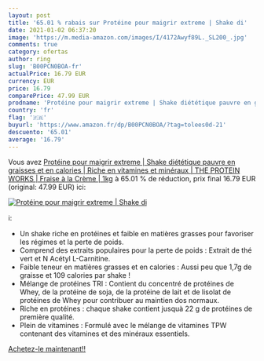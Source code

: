 ```yaml
---
layout: post
title: '65.01 % rabais sur Protéine pour maigrir extreme | Shake di'
date: 2021-01-02 06:37:20
image: 'https://m.media-amazon.com/images/I/4172Awyf89L._SL200_.jpg'
comments: true
category: ofertas
author: ring
slug: 'B00PCN0BOA-fr'
actualPrice: 16.79 EUR
currency: EUR
price: 16.79
comparePrice: 47.99 EUR
prodname: 'Protéine pour maigrir extreme | Shake diététique pauvre en graisses et en calories | Riche en vitamines et minéraux | THE PROTEIN WORKS | Fraise à la Crème | 1kg'
country: 'fr'
flag: '🇫🇷'
buyurl: 'https://www.amazon.fr/dp/B00PCN0BOA/?tag=tolees0d-21'
descuento: '65.01'
average: '16.79'
---
```


Vous avez [Protéine pour maigrir extreme | Shake diététique pauvre en graisses et en calories | Riche en vitamines et minéraux | THE PROTEIN WORKS | Fraise à la Crème | 1kg](https://www.amazon.fr/dp/B00PCN0BOA/?tag=tolees0d-21)  à  65.01 % de réduction, prix final  16.79 EUR (original: 47.99 EUR) ici:

[![Protéine pour maigrir extreme | Shake di](https://m.media-amazon.com/images/I/4172Awyf89L._SL200_.jpg)](https://www.amazon.fr/dp/B00PCN0BOA/?tag=tolees0d-21)

ℹ️:

- Un shake riche en protéines et faible en matières grasses pour favoriser les régimes et la perte de poids.
- Comprend des extraits populaires pour la perte de poids : Extrait de thé vert et N Acétyl L-Carnitine.
- Faible teneur en matières grasses et en calories : Aussi peu que 1,7g de graisse et 109 calories par shake !
- Mélange de protéines TRI : Contient du concentré de protéines de Whey, de la protéine de soja, de la protéine de lait et de lisolat de protéines de Whey pour contribuer au maintien dos normaux.
- Riche en protéines : chaque shake contient jusquà 22 g de protéines de première qualité.
- Plein de vitamines : Formulé avec le mélange de vitamines TPW contenant des vitamines et des minéraux essentiels.

[Achetez-le maintenant!!](https://www.amazon.fr/dp/B00PCN0BOA/?tag=tolees0d-21)
